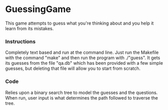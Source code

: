 # GuessingGame
This game attempts to guess what you're thinking about and you help it learn from its mistakes.

### Instructions
Completely text based and run at the command line. Just run the Makefile with the command "make" and then run the program with ./"guess".
It gets its guesses from the file "qa.db" which has been provided with a few simple guesses, but deleting that file will allow you to start from scratch.

### Code
Relies upon a binary search tree to model the guesses and the questions. When run, user input is what determines the path followed to traverse the tree.

